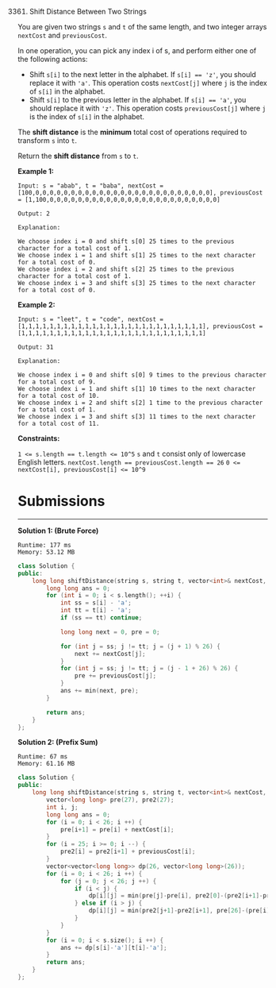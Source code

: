 3361. Shift Distance Between Two Strings

You are given two strings `s` and `t` of the same length, and two integer arrays `nextCost` and `previousCost`.

In one operation, you can pick any index i of s, and perform either one of the following actions:

* Shift `s[i]` to the next letter in the alphabet. If `s[i] == 'z'`, you should replace it with `'a'`. This operation costs `nextCost[j]` where `j` is the index of `s[i]` in the alphabet.
* Shift `s[i]` to the previous letter in the alphabet. If `s[i] == 'a'`, you should replace it with `'z'`. This operation costs `previousCost[j]` where `j` is the index of `s[i]` in the alphabet.

The **shift distance** is the **minimum** total cost of operations required to transform `s` into `t`.

Return the **shift distance** from `s` to `t`.

 

**Example 1:**
```
Input: s = "abab", t = "baba", nextCost = [100,0,0,0,0,0,0,0,0,0,0,0,0,0,0,0,0,0,0,0,0,0,0,0,0,0], previousCost = [1,100,0,0,0,0,0,0,0,0,0,0,0,0,0,0,0,0,0,0,0,0,0,0,0,0]

Output: 2

Explanation:

We choose index i = 0 and shift s[0] 25 times to the previous character for a total cost of 1.
We choose index i = 1 and shift s[1] 25 times to the next character for a total cost of 0.
We choose index i = 2 and shift s[2] 25 times to the previous character for a total cost of 1.
We choose index i = 3 and shift s[3] 25 times to the next character for a total cost of 0.
```

**Example 2:**
```
Input: s = "leet", t = "code", nextCost = [1,1,1,1,1,1,1,1,1,1,1,1,1,1,1,1,1,1,1,1,1,1,1,1,1,1], previousCost = [1,1,1,1,1,1,1,1,1,1,1,1,1,1,1,1,1,1,1,1,1,1,1,1,1,1]

Output: 31

Explanation:

We choose index i = 0 and shift s[0] 9 times to the previous character for a total cost of 9.
We choose index i = 1 and shift s[1] 10 times to the next character for a total cost of 10.
We choose index i = 2 and shift s[2] 1 time to the previous character for a total cost of 1.
We choose index i = 3 and shift s[3] 11 times to the next character for a total cost of 11.
```

**Constraints:**

`1 <= s.length == t.length <= 10^5`
`s` and `t` consist only of lowercase English letters.
`nextCost.length == previousCost.length == 26`
`0 <= nextCost[i], previousCost[i] <= 10^9`

# Submissions
---
**Solution 1: (Brute Force)**
```
Runtime: 177 ms
Memory: 53.12 MB
```
```c++
class Solution {
public:
    long long shiftDistance(string s, string t, vector<int>& nextCost, vector<int>& previousCost) {
        long long ans = 0;
        for (int i = 0; i < s.length(); ++i) {
            int ss = s[i] - 'a';
            int tt = t[i] - 'a';
            if (ss == tt) continue;

            long long next = 0, pre = 0;

            for (int j = ss; j != tt; j = (j + 1) % 26) {
                next += nextCost[j];
            }
            for (int j = ss; j != tt; j = (j - 1 + 26) % 26) {
                pre += previousCost[j];
            }
            ans += min(next, pre);
        }

        return ans;
    }
};
```

**Solution 2: (Prefix Sum)**
```
Runtime: 67 ms
Memory: 61.16 MB
```
```c++
class Solution {
public:
    long long shiftDistance(string s, string t, vector<int>& nextCost, vector<int>& previousCost) {
        vector<long long> pre(27), pre2(27);
        int i, j;
        long long ans = 0;
        for (i = 0; i < 26; i ++) {
            pre[i+1] = pre[i] + nextCost[i];
        }
        for (i = 25; i >= 0; i --) {
            pre2[i] = pre2[i+1] + previousCost[i];
        }
        vector<vector<long long>> dp(26, vector<long long>(26));
        for (i = 0; i < 26; i ++) {
            for (j = 0; j < 26; j ++) {
                if (i < j) {
                    dp[i][j] = min(pre[j]-pre[i], pre2[0]-(pre2[i+1]-pre2[j+1]));
                } else if (i > j) {
                    dp[i][j] = min(pre2[j+1]-pre2[i+1], pre[26]-(pre[i]-pre[j]));
                }
            }
        }
        for (i = 0; i < s.size(); i ++) {
            ans += dp[s[i]-'a'][t[i]-'a'];
        }
        return ans;
    }
};
```
